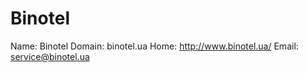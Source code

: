 
# Binotel

Name: Binotel
Domain: binotel.ua
Home: http://www.binotel.ua/
Email: service@binotel.ua
